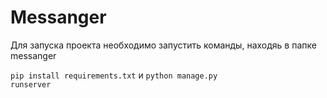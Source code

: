 # Messanger

Для запуска проекта необходимо запустить команды, находяь в папке messanger

<code>pip install requirements.txt</code>
 и 
<code>python manage.py runserver</code>